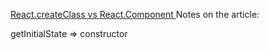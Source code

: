 [React.createClass vs React.Component ](https://toddmotto.com/react-create-class-versus-component/)
Notes on the article:

getInitialState => constructor



